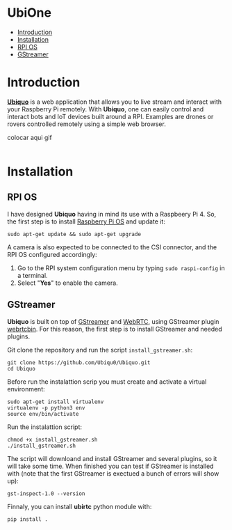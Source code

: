 # UbiOne


* [Introduction](https://github.com/Ubiqu0/Ubiquo/#introduction)<br>
* [Installation](https://github.com/Ubiqu0/Ubiquo/#installation)<br>
* [RPI OS](https://github.com/Ubiqu0/UbiOne/#rpi-os)<br>
* [GStreamer](https://github.com/Ubiqu0/UbiOne/#gstreamer)<br>



# Introduction

**[Ubiquo](https://ubiquo.net)** is a web application that allows you to live stream and interact with your Raspberry Pi remotely. With **Ubiquo**, one can easily control and interact bots and IoT devices built around a RPI.  Examples are drones or rovers controlled remotely using a simple web browser.

colocar aqui gif 

<p align="center">
  <img src="https://github.com/Ubiqu0/ubiquo_public/blob/main/public/UBIQUO_Control.gif" alt=""/>
</p>


# Installation

## RPI OS

I have designed **Ubiquo** having in mind its use with a Raspbeery Pi 4. So, the first step is to install [Raspberry Pi OS](https://www.raspberrypi.com/software/operating-systems/) and update it:

```
sudo apt-get update && sudo apt-get upgrade
```

A camera is also expected to be connected to the CSI connector, and the RPI OS configured accordingly: 

1. Go to the RPI system configuration menu by typing ```sudo raspi-config``` in a terminal.
2. Select "**Yes**" to enable the camera.

## GStreamer


**Ubiquo** is built on top of [GStreamer](https://gitlab.freedesktop.org/gstreamer) and [WebRTC](https://webrtc.org/), using GStreamer plugin [webrtcbin](https://gstreamer.freedesktop.org/documentation/webrtc/index.html). For this reason, the first step is to install GStreamer and needed plugins. 

Git clone the repository and run the script ``install_gstreamer.sh``:

```
git clone https://github.com/Ubiqu0/Ubiquo.git
cd Ubiquo
```

Before run the instalattion scrip you must create and activate a virtual environment:

```
sudo apt-get install virtualenv
virtualenv -p python3 env
source env/bin/activate
```

Run the instalattion script:

```
chmod +x install_gstreamer.sh
./install_gstreamer.sh
```

The script will downloand and install GStreamer and several plugins, so it will take some time. When finished you can test if GStreamer is installed with (note that the first GStreamer is exectued a bunch of errors will show up):

```
gst-inspect-1.0 --version
```

Finnaly, you can install **ubirtc** python module with:

```
pip install .
```






